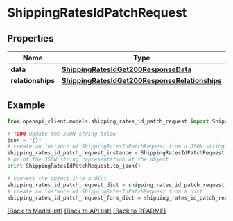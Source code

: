 # ShippingRatesIdPatchRequest


## Properties
Name | Type | Description | Notes
------------ | ------------- | ------------- | -------------
**data** | [**ShippingRatesIdGet200ResponseData**](ShippingRatesIdGet200ResponseData.md) |  | [optional] 
**relationships** | [**ShippingRatesIdGet200ResponseRelationships**](ShippingRatesIdGet200ResponseRelationships.md) |  | [optional] 

## Example

```python
from openapi_client.models.shipping_rates_id_patch_request import ShippingRatesIdPatchRequest

# TODO update the JSON string below
json = "{}"
# create an instance of ShippingRatesIdPatchRequest from a JSON string
shipping_rates_id_patch_request_instance = ShippingRatesIdPatchRequest.from_json(json)
# print the JSON string representation of the object
print ShippingRatesIdPatchRequest.to_json()

# convert the object into a dict
shipping_rates_id_patch_request_dict = shipping_rates_id_patch_request_instance.to_dict()
# create an instance of ShippingRatesIdPatchRequest from a dict
shipping_rates_id_patch_request_form_dict = shipping_rates_id_patch_request.from_dict(shipping_rates_id_patch_request_dict)
```
[[Back to Model list]](../README.md#documentation-for-models) [[Back to API list]](../README.md#documentation-for-api-endpoints) [[Back to README]](../README.md)


